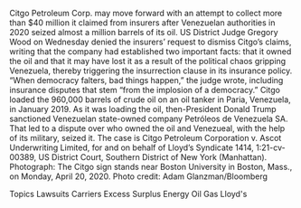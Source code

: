 Citgo Petroleum Corp. may move forward with an attempt to collect more than $40 million it claimed from insurers after Venezuelan authorities in 2020 seized almost a million barrels of its oil.
US District Judge Gregory Wood on Wednesday denied the insurers’ request to dismiss Citgo’s claims, writing that the company had established two important facts: that it owned the oil and that it may have lost it as a result of the political chaos gripping Venezuela, thereby triggering the insurrection clause in its insurance policy.
“When democracy falters, bad things happen,” the judge wrote, including insurance disputes that stem “from the implosion of a democracy.”
Citgo loaded the 960,000 barrels of crude oil on an oil tanker in Paria, Venezuela, in January 2019. As it was loading the oil, then-President Donald Trump sanctioned Venezuelan state-owned company Petróleos de Venezuela SA. That led to a dispute over who owned the oil and Venezueal, with the help of its military, seized it.
The case is Citgo Petroleum Corporation v. Ascot Underwriting Limited, for and on behalf of Lloyd’s Syndicate 1414, 1:21-cv-00389, US District Court, Southern District of New York (Manhattan).
Photograph: The Citgo sign stands near Boston University in Boston, Mass., on Monday, April 20, 2020. Photo credit: Adam Glanzman/Bloomberg

Topics
Lawsuits
Carriers
Excess Surplus
Energy
Oil Gas
Lloyd's
